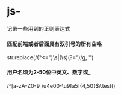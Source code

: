 # js-
记录一些用到的正则表达式


#### 匹配前端或者后面具有双引号的所有空格

str.replace(/(?<=")\s|(\s)(?=")/g, '')

#### 用户名须为2-50位中英文、数字或_
/^[a-zA-Z0-9_\u4e00-\u9fa5]{4,50}$/.test()
